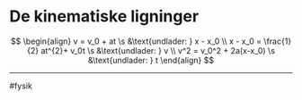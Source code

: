 # De kinematiske ligninger
$$
\begin{align}
v = v_0 + at \s &\text{undlader: } x - x_0 \\
x - x_0 = \frac{1}{2} at^{2}+ v_0t \s &\text{undlader: } v \\
v^2 = v_0^2 + 2a(x-x_0) \s &\text{undlader: } t
\end{align}
$$

---
#fysik 
